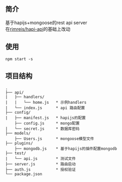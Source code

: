 ## 简介  
基于hapijs+mongoose的rest api server  
在[rjmreis/hapi-api](https://github.com/rjmreis/hapi-api)的基础上改动  

## 使用  
```
npm start -s
```  

## 项目结构  
```
.
├── api/
|   ├── handlers/
|   |   └── home.js   * 示例handlers
|   └── index.js      * api 路由配置
├── config/
|   ├── manifest.js   * hapijs的配置
    ├── config.js     * mongo配置
|   └── secret.js     * 数据库密码
├── models/
    ├── Users.js      * mongoose模型文件
├── plugins/
    ├── mongodb.js    * 基于hapijs的插件配置mongodb
├── test/
|   └── api.js        * 测试文件
├── server.js         * 路由启动
├── auth.js           * 授权验证
└── package.json
```
